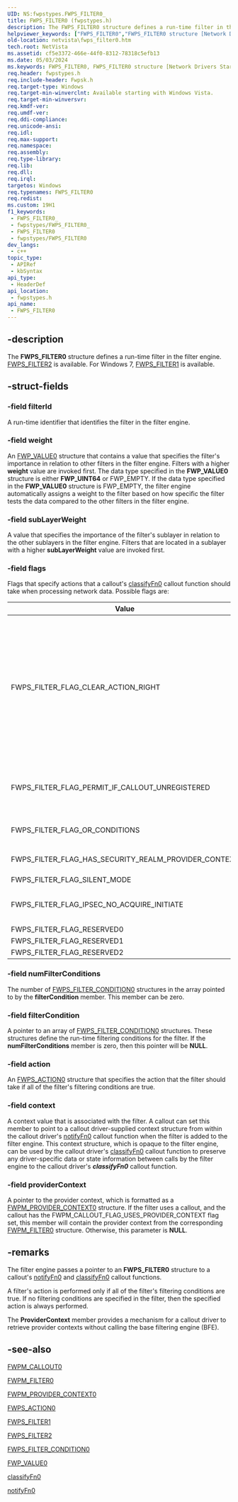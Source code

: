 ```yaml
---
UID: NS:fwpstypes.FWPS_FILTER0_
title: FWPS_FILTER0 (fwpstypes.h)
description: The FWPS_FILTER0 structure defines a run-time filter in the filter engine.Note  FWPS_FILTER0 is the specific version of FWPS_FILTER used in Windows Vista and later.
helpviewer_keywords: ["FWPS_FILTER0","FWPS_FILTER0 structure [Network Drivers Starting with Windows Vista]","FWPS_FILTER_FLAG_CLEAR_ACTION_RIGHT","FWPS_FILTER_FLAG_PERMIT_IF_CALLOUT_UNREGISTERED","fwpstypes/FWPS_FILTER0","netvista.fwps_filter0","wfp_ref_3_struct_3_fwps_F-O_3dd55c70-e1ab-4bb4-b177-24c4a185c69c.xml"]
old-location: netvista\fwps_filter0.htm
tech.root: NetVista
ms.assetid: cf5e3372-466e-44f0-8312-78318c5efb13
ms.date: 05/03/2024
ms.keywords: FWPS_FILTER0, FWPS_FILTER0 structure [Network Drivers Starting with Windows Vista], FWPS_FILTER_FLAG_CLEAR_ACTION_RIGHT, FWPS_FILTER_FLAG_PERMIT_IF_CALLOUT_UNREGISTERED, fwpstypes/FWPS_FILTER0, netvista.fwps_filter0, wfp_ref_3_struct_3_fwps_F-O_3dd55c70-e1ab-4bb4-b177-24c4a185c69c.xml
req.header: fwpstypes.h
req.include-header: Fwpsk.h
req.target-type: Windows
req.target-min-winverclnt: Available starting with Windows Vista.
req.target-min-winversvr: 
req.kmdf-ver: 
req.umdf-ver: 
req.ddi-compliance: 
req.unicode-ansi: 
req.idl: 
req.max-support: 
req.namespace: 
req.assembly: 
req.type-library: 
req.lib: 
req.dll: 
req.irql: 
targetos: Windows
req.typenames: FWPS_FILTER0
req.redist: 
ms.custom: 19H1
f1_keywords:
 - FWPS_FILTER0_
 - fwpstypes/FWPS_FILTER0_
 - FWPS_FILTER0
 - fwpstypes/FWPS_FILTER0
dev_langs:
 - c++
topic_type:
 - APIRef
 - kbSyntax
api_type:
 - HeaderDef
api_location:
 - fwpstypes.h
api_name:
 - FWPS_FILTER0
---
```


## -description

The **FWPS_FILTER0** structure defines a run-time filter in the filter engine.
[FWPS_FILTER2](ns-fwpstypes-fwps_filter2.md) is available. For Windows 7, [FWPS_FILTER1](ns-fwpstypes-fwps_filter1.md) is available.

## -struct-fields

### -field filterId

A run-time identifier that identifies the filter in the filter engine.

### -field weight

An [FWP_VALUE0](../fwptypes/ns-fwptypes-fwp_value0.md) structure that contains a value that specifies the filter's importance in relation to other filters in the filter engine. Filters with a higher **weight** value are invoked first. The data type specified in the **FWP_VALUE0** structure is either **FWP_UINT64** or FWP_EMPTY. If the data type specified in the **FWP_VALUE0** structure is FWP_EMPTY, the filter engine automatically assigns a weight to the filter based on how specific the filter tests the data compared to the other filters in the filter engine.

### -field subLayerWeight

A value that specifies the importance of the filter's sublayer in relation to the other sublayers in the filter engine. Filters that are located in a sublayer with a higher **subLayerWeight** value are invoked first.

### -field flags

Flags that specify actions that a callout's [classifyFn0](/windows-hardware/drivers/ddi/content/fwpsk/nc-fwpsk-fwps_callout_classify_fn0) callout function should take when processing network data. Possible flags are:

| Value | Meaning |
| - | - |
| FWPS_FILTER_FLAG_CLEAR_ACTION_RIGHT | This flag indicates to a callout's [classifyFn0](/windows-hardware/drivers/ddi/content/fwpsk/nc-fwpsk-fwps_callout_classify_fn0) callout function that it should always clear the FWPS_RIGHT_ACTION_WRITE flag when it returns either FWP_ACTION_BLOCK or FWP_ACTION_PERMIT for the suggested action. If this flag is not set, a callout's ***classifyFn0*** callout function should only clear the FWPS_RIGHT_ACTION_WRITE flag when it returns FWP_ACTION_BLOCK for the suggested action. |
| FWPS_FILTER_FLAG_PERMIT_IF_CALLOUT_UNREGISTERED | This flag indicates to a callout's [classifyFn0](/windows-hardware/drivers/ddi/content/fwpsk/nc-fwpsk-fwps_callout_classify_fn0) callout function that if the callout is not registered, the callout should be treated as a permit filter. |
|FWPS_FILTER_FLAG_OR_CONDITIONS|There are multiple conditions for the same field. `OR` semantics applied.|
|FWPS_FILTER_FLAG_HAS_SECURITY_REALM_PROVIDER_CONTEXT|The filter references a provider context for IPsec security realm id.|
|FWPS_FILTER_FLAG_SILENT_MODE|The filter is in silent mode.|
|FWPS_FILTER_FLAG_IPSEC_NO_ACQUIRE_INITIATE|Don't initiate IPsec acquire if packet matches a IPsec policy from a filter with this flag.|
|FWPS_FILTER_FLAG_RESERVED0|Reserved for system use.|
|FWPS_FILTER_FLAG_RESERVED1|Reserved for system use.|
|FWPS_FILTER_FLAG_RESERVED2|Reserved for system use.|

### -field numFilterConditions

The number of [FWPS_FILTER_CONDITION0](ns-fwpstypes-fwps_filter_condition0.md) structures in the array pointed to by the **filterCondition** member. This member can be zero.

### -field filterCondition

A pointer to an array of [FWPS_FILTER_CONDITION0](ns-fwpstypes-fwps_filter_condition0.md) structures. These structures define the run-time filtering conditions for the filter. If the **numFilterConditions** member is zero, then this pointer will be **NULL**.

### -field action

An [FWPS_ACTION0](ns-fwpstypes-fwps_action0.md) structure that specifies the action that the filter should take if all of the filter's filtering conditions are true.

### -field context

A context value that is associated with the filter. A callout can set this member to point to a callout driver-supplied context structure from within the callout driver's [notifyFn0](/windows-hardware/drivers/ddi/content/fwpsk/nc-fwpsk-fwps_callout_notify_fn0) callout function when the filter is added to the filter engine. This context structure, which is opaque to the filter engine, can be used by the callout driver's [classifyFn0](/windows-hardware/drivers/ddi/content/fwpsk/nc-fwpsk-fwps_callout_classify_fn0) callout function to preserve any driver-specific data or state information between calls by the filter engine to the callout driver's ***classifyFn0*** callout function.

### -field providerContext

A pointer to the provider context, which is formatted as a [FWPM_PROVIDER_CONTEXT0](../fwpmtypes/ns-fwpmtypes-fwpm_provider_context0.md) structure. If the filter uses a callout, and the callout has the FWPM_CALLOUT_FLAG_USES_PROVIDER_CONTEXT flag set, this member will contain the provider context from the corresponding [FWPM_FILTER0](../fwpmtypes/ns-fwpmtypes-fwpm_filter0.md) structure. Otherwise, this parameter is **NULL**.

## -remarks

The filter engine passes a pointer to an **FWPS_FILTER0** structure to a callout's [notifyFn0](/windows-hardware/drivers/ddi/content/fwpsk/nc-fwpsk-fwps_callout_notify_fn0) and [classifyFn0](/windows-hardware/drivers/ddi/content/fwpsk/nc-fwpsk-fwps_callout_classify_fn0) callout functions.

A filter's action is performed only if all of the filter's filtering conditions are true. If no filtering conditions are specified in the filter, then the specified action is always performed.

The **ProviderContext** member provides a mechanism for a callout driver to retrieve provider contexts without calling the base filtering engine (BFE).

## -see-also

[FWPM_CALLOUT0](../fwpmtypes/ns-fwpmtypes-fwpm_callout0.md)



[FWPM_FILTER0](../fwpmtypes/ns-fwpmtypes-fwpm_filter0.md)



[FWPM_PROVIDER_CONTEXT0](../fwpmtypes/ns-fwpmtypes-fwpm_provider_context0.md)



[FWPS_ACTION0](ns-fwpstypes-fwps_action0.md)



[FWPS_FILTER1](ns-fwpstypes-fwps_filter1.md)



[FWPS_FILTER2](ns-fwpstypes-fwps_filter2.md)



[FWPS_FILTER_CONDITION0](ns-fwpstypes-fwps_filter_condition0.md)



[FWP_VALUE0](../fwptypes/ns-fwptypes-fwp_value0.md)



[classifyFn0](/windows-hardware/drivers/ddi/content/fwpsk/nc-fwpsk-fwps_callout_classify_fn0)



[notifyFn0](/windows-hardware/drivers/ddi/content/fwpsk/nc-fwpsk-fwps_callout_notify_fn0)
